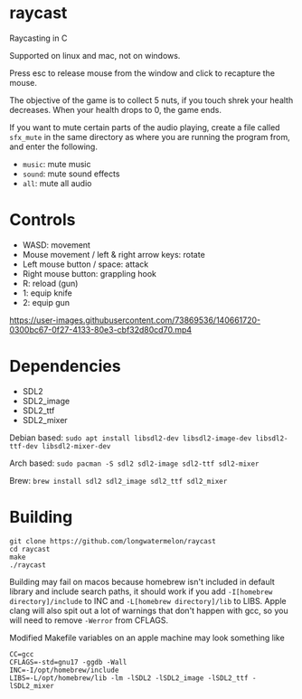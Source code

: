 # raycast
Raycasting in C

Supported on linux and mac, not on windows.

Press esc to release mouse from the window and click to recapture the mouse.

The objective of the game is to collect 5 nuts, if you touch shrek your health decreases. When your health drops to 0, the game ends.

If you want to mute certain parts of the audio playing, create a file called `sfx_mute` in the same directory as where you are running the program from, and enter the following.

* `music`: mute music
* `sound`: mute sound effects
* `all`: mute all audio

# Controls
* WASD: movement
* Mouse movement / left & right arrow keys: rotate
* Left mouse button / space: attack
* Right mouse button: grappling hook
* R: reload (gun)
* 1: equip knife
* 2: equip gun

https://user-images.githubusercontent.com/73869536/140661720-0300bc67-0f27-4133-80e3-cbf32d80cd70.mp4

# Dependencies

* SDL2
* SDL2_image
* SDL2_ttf
* SDL2_mixer

Debian based: `sudo apt install libsdl2-dev libsdl2-image-dev libsdl2-ttf-dev libsdl2-mixer-dev`

Arch based: `sudo pacman -S sdl2 sdl2-image sdl2-ttf sdl2-mixer`

Brew: `brew install sdl2 sdl2_image sdl2_ttf sdl2_mixer`

# Building

```
git clone https://github.com/longwatermelon/raycast
cd raycast
make
./raycast
```

Building may fail on macos because homebrew isn't included in default library and include search paths, it should work if you add `-I[homebrew directory]/include` to INC and `-L[homebrew directory]/lib` to LIBS. Apple clang will also spit out a lot of warnings that don't happen with gcc, so you will need to remove `-Werror` from CFLAGS.

Modified Makefile variables on an apple machine may look something like

```
CC=gcc
CFLAGS=-std=gnu17 -ggdb -Wall
INC=-I/opt/homebrew/include
LIBS=-L/opt/homebrew/lib -lm -lSDL2 -lSDL2_image -lSDL2_ttf -lSDL2_mixer
```
